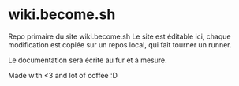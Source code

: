 # wiki.become.sh

Repo primaire du site wiki.become.sh
Le site est éditable ici, chaque modification est copiée sur un repos local, qui fait tourner un runner.

Le documentation sera écrite au fur et à mesure.

Made with <3 and lot of coffee :D
